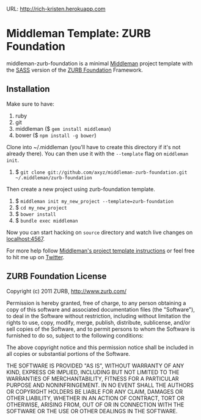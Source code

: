 URL: http://rich-kristen.herokuapp.com

# Middleman Template: ZURB Foundation #

middleman-zurb-foundation is a minimal [Middleman](http://middlemanapp.com/) project template with the [SASS](http://sass-lang.com/) version of the [ZURB Foundation](http://foundation.zurb.com/) Framework.

## Installation ##

Make sure to have:

1. ruby
1. git
1. middleman ($ `gem install middleman`)
1. bower ($ `npm install -g bower`)


Clone into ~/.middleman (you'll have to create this directory if it's not already there). You can then use it with the `--template` flag on `middleman init`.

1. $ `git clone git://github.com/axyz/middleman-zurb-foundation.git ~/.middleman/zurb-foundation`

Then create a new project using zurb-foundation template.

1. $ `middleman init my_new_project --template=zurb-foundation`
1. $ `cd my_new_project`
1. $ `bower install`
1. $ `bundle exec middleman`

Now you can start hacking on `source` directory and watch live changes on [localhost:4567](http://localhost:4567).

For more help follow [Middleman's project template instructions](http://middlemanapp.com/getting-started/welcome/) or feel free to hit me up on [Twitter](http://twitter.com/axyz).

## ZURB Foundation License ##

Copyright (c) 2011 ZURB, http://www.zurb.com/

Permission is hereby granted, free of charge, to any person obtaining
a copy of this software and associated documentation files (the
"Software"), to deal in the Software without restriction, including
without limitation the rights to use, copy, modify, merge, publish,
distribute, sublicense, and/or sell copies of the Software, and to
permit persons to whom the Software is furnished to do so, subject to
the following conditions:

The above copyright notice and this permission notice shall be
included in all copies or substantial portions of the Software.

THE SOFTWARE IS PROVIDED "AS IS", WITHOUT WARRANTY OF ANY KIND,
EXPRESS OR IMPLIED, INCLUDING BUT NOT LIMITED TO THE WARRANTIES OF
MERCHANTABILITY, FITNESS FOR A PARTICULAR PURPOSE AND
NONINFRINGEMENT. IN NO EVENT SHALL THE AUTHORS OR COPYRIGHT HOLDERS BE
LIABLE FOR ANY CLAIM, DAMAGES OR OTHER LIABILITY, WHETHER IN AN ACTION
OF CONTRACT, TORT OR OTHERWISE, ARISING FROM, OUT OF OR IN CONNECTION
WITH THE SOFTWARE OR THE USE OR OTHER DEALINGS IN THE SOFTWARE.
